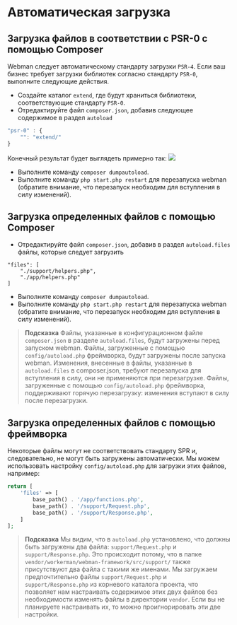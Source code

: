 # Автоматическая загрузка

## Загрузка файлов в соответствии с PSR-0 с помощью Composer
Webman следует автоматическому стандарту загрузки `PSR-4`. Если ваш бизнес требует загрузки библиотек согласно стандарту `PSR-0`, выполните следующие действия.

- Создайте каталог `extend`, где будут храниться библиотеки, соответствующие стандарту `PSR-0`.
- Отредактируйте файл `composer.json`, добавив следующее содержимое в раздел `autoload`

```js
"psr-0" : {
    "": "extend/"
}
```
Конечный результат будет выглядеть примерно так:
![](../../assets/img/psr0.png)

- Выполните команду `composer dumpautoload`.
- Выполните команду `php start.php restart` для перезапуска webman (обратите внимание, что перезапуск необходим для вступления в силу изменений).

## Загрузка определенных файлов с помощью Composer

- Отредактируйте файл `composer.json`, добавив в раздел `autoload.files` файлы, которые следует загрузить
```
"files": [
    "./support/helpers.php",
    "./app/helpers.php"
]
```

- Выполните команду `composer dumpautoload`.
- Выполните команду `php start.php restart` для перезапуска webman (обратите внимание, что перезапуск необходим для вступления в силу изменений).

> **Подсказка**
> Файлы, указанные в конфигурационном файле `composer.json` в разделе `autoload.files`, будут загружены перед запуском webman. Файлы, загруженные с помощью `config/autoload.php` фреймворка, будут загружены после запуска webman.
> Изменения, внесенные в файлы, указанные в `autoload.files` в composer.json, требуют перезапуска для вступления в силу, они не применяются при перезагрузке. Файлы, загруженные с помощью `config/autoload.php` фреймворка, поддерживают горячую перезагрузку: изменения вступают в силу после перезагрузки.

## Загрузка определенных файлов с помощью фреймворка
Некоторые файлы могут не соответствовать стандарту SPR и, следовательно, не могут быть загружены автоматически. Мы можем использовать настройку `config/autoload.php` для загрузки этих файлов, например:
```php
return [
    'files' => [
        base_path() . '/app/functions.php',
        base_path() . '/support/Request.php', 
        base_path() . '/support/Response.php',
    ]
];
```
 > **Подсказка**
 > Мы видим, что в `autoload.php` установлено, что должны быть загружены два файла: `support/Request.php` и `support/Response.php`. Это происходит потому, что в папке `vendor/workerman/webman-framework/src/support/` также присутствуют два файла с такими же именами. Мы загружаем предпочтительно файлы `support/Request.php` и `support/Response.php` из корневого каталога проекта, что позволяет нам настраивать содержимое этих двух файлов без необходимости изменять файлы в директории `vendor`. Если вы не планируете настраивать их, то можно проигнорировать эти две настройки.
